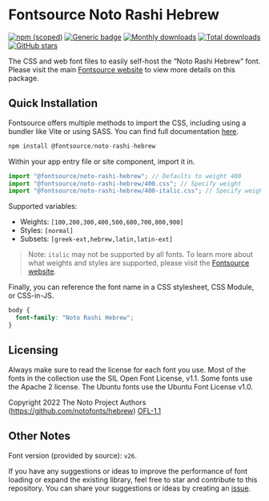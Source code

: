 # Fontsource Noto Rashi Hebrew

[![npm (scoped)](https://img.shields.io/npm/v/@fontsource/noto-rashi-hebrew?color=brightgreen)](https://www.npmjs.com/package/@fontsource/noto-rashi-hebrew) [![Generic badge](https://img.shields.io/badge/fontsource-passing-brightgreen)](https://github.com/fontsource/fontsource) [![Monthly downloads](https://badgen.net/npm/dm/@fontsource/noto-rashi-hebrew)](https://github.com/fontsource/fontsource) [![Total downloads](https://badgen.net/npm/dt/@fontsource/noto-rashi-hebrew)](https://github.com/fontsource/fontsource) [![GitHub stars](https://img.shields.io/github/stars/fontsource/fontsource.svg?style=social&label=Star)](https://github.com/fontsource/fontsource/stargazers)

The CSS and web font files to easily self-host the “Noto Rashi Hebrew” font. Please visit the main [Fontsource website](https://fontsource.org/fonts/noto-rashi-hebrew) to view more details on this package.

## Quick Installation

Fontsource offers multiple methods to import the CSS, including using a bundler like Vite or using SASS. You can find full documentation [here](https://fontsource.org/docs/getting-started/introduction).

```javascript
npm install @fontsource/noto-rashi-hebrew
```

Within your app entry file or site component, import it in.

```javascript
import "@fontsource/noto-rashi-hebrew"; // Defaults to weight 400
import "@fontsource/noto-rashi-hebrew/400.css"; // Specify weight
import "@fontsource/noto-rashi-hebrew/400-italic.css"; // Specify weight and style
```

Supported variables:
- Weights: `[100,200,300,400,500,600,700,800,900]`
- Styles: `[normal]`
- Subsets: `[greek-ext,hebrew,latin,latin-ext]`

> Note: `italic` may not be supported by all fonts. To learn more about what weights and styles are supported, please visit the [Fontsource website](https://fontsource.org/fonts/noto-rashi-hebrew).

Finally, you can reference the font name in a CSS stylesheet, CSS Module, or CSS-in-JS.

```css
body {
  font-family: "Noto Rashi Hebrew";
}
```

## Licensing
Always make sure to read the license for each font you use. Most of the fonts in the collection use the SIL Open Font License, v1.1. Some fonts use the Apache 2 license. The Ubuntu fonts use the Ubuntu Font License v1.0.

Copyright 2022 The Noto Project Authors (https://github.com/notofonts/hebrew)
[OFL-1.1](https://openfontlicense.org)

## Other Notes
Font version (provided by source): `v26`.

If you have any suggestions or ideas to improve the performance of font loading or expand the existing library, feel free to star and contribute to this repository. You can share your suggestions or ideas by creating an [issue](https://github.com/fontsource/fontsource/issues).